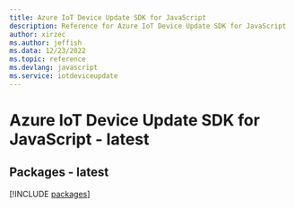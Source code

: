 ```yaml
---
title: Azure IoT Device Update SDK for JavaScript
description: Reference for Azure IoT Device Update SDK for JavaScript
author: xirzec
ms.author: jeffish
ms.data: 12/23/2022
ms.topic: reference
ms.devlang: javascript
ms.service: iotdeviceupdate
---
```

# Azure IoT Device Update SDK for JavaScript - latest
## Packages - latest
[!INCLUDE [packages](iot-device-update-index.md)]